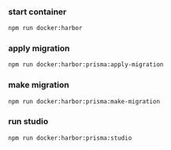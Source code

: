 ### start container
```bash
npm run docker:harbor
```

### apply migration
```bash
npm run docker:harbor:prisma:apply-migration
```

### make migration
```bash
npm run docker:harbor:prisma:make-migration
```

### run studio
```bash
npm run docker:harbor:prisma:studio
```